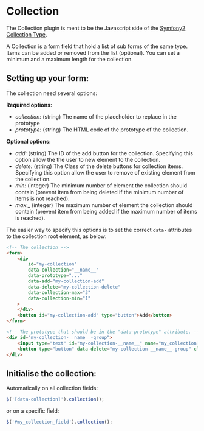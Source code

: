# Collection

The Collection plugin is ment to be the Javascript side of the [Symfony2 Collection Type](http://symfony.com/doc/current/reference/forms/types/collection.html).

A Collection is a form field that hold a list of sub forms of the same type.
Items can be added or removed from the list (optional).
You can set a minimum and a maximum length for the collection.

## Setting up your form:

The collection need several options:

__Required options:__

* _collection:_ (string) The name of the placeholder to replace in the prototype
* _prototype:_ (string) The HTML code of the prototype of the collection.

__Optional options:__

* _add:_ (string) The ID of the add button for the collection. Specifying this option allow the the user to new element to the collection.
* _delete:_ (string) The Class of the delete buttons for collection items. Specifying this option allow the user to remove of existing element from the collection.
* _min:_ (integer) The minimum number of element the collection should contain (prevent item from being deleted if the minimum number of items is not reached).
* _max_:_ (integer) The maximum number of element the collection should contain (prevent item from being added if the  maximum number of items is reached).

The easier way to specify this options is to set the correct `data-` attributes to the collection root element, as below:

```html
<!-- The collection -->
<form>
    <div
        id="my-collection"
        data-collection="__name__"
        data-prototype="..."
        data-add="my-collection-add"
        data-delete="my-collection-delete"
        data-collection-max="3"
        data-collection-min="1"
    >
    </div>
    <button id="my-collection-add" type="button">Add</button>
</form>
```

```html
<!-- The prototype that should be in the "data-prototype" attribute. -->
<div id="my-collection-__name__-group">
    <input type="text" id="my-collection-__name__" name="my_collection[__name__]"/>
    <button type="button" data-delete="my-collection-__name__-group" class="my-collection-delete">X</button>
</div>
```

## Initialise the collection:

Automatically on all collection fields:

```javascript
$('[data-collection]').collection();
```

or on a specific field:

```javascript
$('#my_collection_field').collection();
```
